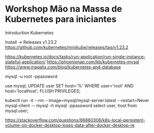 # Workshop Mão na Massa de Kubernetes para iniciantes
Introduction Kubernetes

Install -> Releases v1.23.2
https://github.com/kubernetes/minikube/releases/tag/v1.23.2

https://kubernetes.io/docs/tasks/run-application/run-single-instance-stateful-application/
https://phoenixnap.com/kb/kubernetes-mysql
https://www.magalix.com/blog/kubernetes-and-database

mysql -u root -ppassword

use mysql;
UPDATE user SET host='%' WHERE user='root' AND host='localhost';
FLUSH PRIVILEGES;

kubectl run -it --rm --image=mysql/mysql-server:latest --restart=Never mysql-client -- mysql -h mysql -ppassword
select user, host from mysql.user;

https://stackoverflow.com/questions/66860306/k8s-local-persistent-volume-on-docker-desktop-loses-data-after-docker-desktop-re
